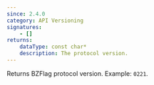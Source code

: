 ```yaml
---
since: 2.4.0
category: API Versioning
signatures:
    - []
returns:
    dataType: const char*
    description: The protocol version.
---
```


Returns BZFlag protocol version. Example: `0221`.
